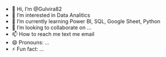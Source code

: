 - 👋 Hi, I’m @Gulvira82
- 👀 I’m interested in Data Analitics
- 🌱 I’m currently learning Power BI, SQL, Google Sheet, Python
- 💞️ I’m looking to collaborate on ...
- 📫 How to reach me text me email
- 😄 Pronouns: ...
- ⚡ Fun fact: ...

<!---
Gulvira82/Gulvira82 is a ✨ special ✨ repository because its `README.md` (this file) appears on your GitHub profile.
You can click the Preview link to take a look at your changes.
--->
